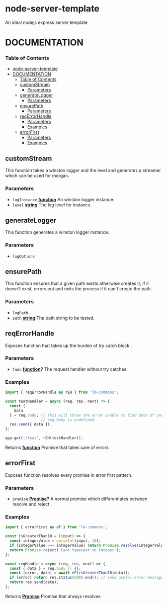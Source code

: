 # node-server-template
An ideal nodejs express server template 

# DOCUMENTATION

<!-- Generated by documentation.js. Update this documentation by updating the source code. -->

### Table of Contents

- [node-server-template](#node-server-template)
- [DOCUMENTATION](#documentation)
    - [Table of Contents](#table-of-contents)
  - [customStream](#customstream)
    - [Parameters](#parameters)
  - [generateLogger](#generatelogger)
    - [Parameters](#parameters-1)
  - [ensurePath](#ensurepath)
    - [Parameters](#parameters-2)
  - [reqErrorHandle](#reqerrorhandle)
    - [Parameters](#parameters-3)
    - [Examples](#examples)
  - [errorFirst](#errorfirst)
    - [Parameters](#parameters-4)
    - [Examples](#examples-1)

## customStream

This function takes a winston logger and the level and generates a
streamer which can be used for morgan.

### Parameters

-   `logInstance` **[function](https://developer.mozilla.org/docs/Web/JavaScript/Reference/Statements/function)** An winston logger instance.
-   `level` **[string](https://developer.mozilla.org/docs/Web/JavaScript/Reference/Global_Objects/String)** The log level for instance.

## generateLogger

This function generates a winston logger Instance.

### Parameters

-   `logOptions`  

## ensurePath

This function ensures that a given path exists otherwise
creates it, if it doesn't exist, errors out and exits the process
if it can't create the path.

### Parameters

-   `logPath`  
-   `path` **[string](https://developer.mozilla.org/docs/Web/JavaScript/Reference/Global_Objects/String)** The path string to be tested.

## reqErrorHandle

Exposes function that takes up the burden of try catch block .

### Parameters

-   `func` **[function](https://developer.mozilla.org/docs/Web/JavaScript/Reference/Statements/function)?** The request handler without try catches.

### Examples

```javascript
import { reqErrorHandle as rEH } from 'lm-commons';

const testHandler = async (req, res, next) => {
  const {
    data
  } = req.body; // This will throw the error unable to find data of undefined if
                // req.body is undefined
  res.send({ data });
};

app.get('/test', rEH(testHandler));
```

Returns **[function](https://developer.mozilla.org/docs/Web/JavaScript/Reference/Statements/function)** Promise that takes care of errors

## errorFirst

Exposes function resolves every promise in error first pattern.

### Parameters

-   `promise` **[Promise](https://developer.mozilla.org/docs/Web/JavaScript/Reference/Global_Objects/Promise)?** A normal promise which differentiates between resolve and reject .

### Examples

```javascript
import { errorFirst as eF } from 'lm-commons';

const isGreaterThan10 = (input) => {
  const integerValue = parseInt(input, 10);
  if (integerValue === integerValue) return Promise.resolve(integerValue > 10);
  return Promise.reject('Cant typecast to integer');
};

const reqHandle = async (req, res, next) => {
  const { data } = req.body || {};
  const [error, data] = await eF(isGreaterThan10(data));
  if (error) return res.status(500).end(); // send useful error messages
  return res.send(data);
};
```

Returns **[Promise](https://developer.mozilla.org/docs/Web/JavaScript/Reference/Global_Objects/Promise)** Promise that always resolves
